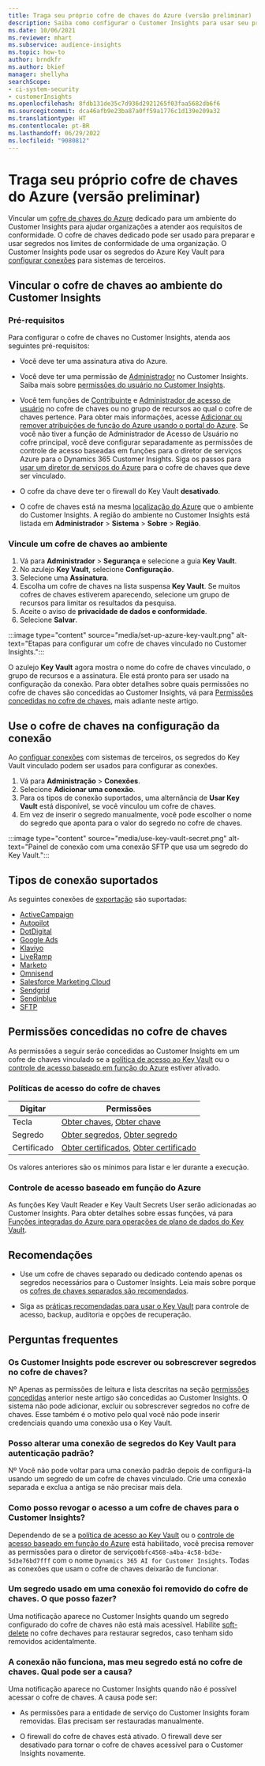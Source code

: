 ```yaml
---
title: Traga seu próprio cofre de chaves do Azure (versão preliminar)
description: Saiba como configurar o Customer Insights para usar seu próprio cofre de chaves do Azure para gerenciar segredos.
ms.date: 10/06/2021
ms.reviewer: mhart
ms.subservice: audience-insights
ms.topic: how-to
author: brndkfr
ms.author: bkief
manager: shellyha
searchScope:
- ci-system-security
- customerInsights
ms.openlocfilehash: 8fdb131de35c7d936d2921265f03faa5682db6f6
ms.sourcegitcommit: dca46afb9e23ba87a0ff59a1776c1d139e209a32
ms.translationtype: HT
ms.contentlocale: pt-BR
ms.lasthandoff: 06/29/2022
ms.locfileid: "9080812"
---
```

# <a name="bring-your-own-azure-key-vault-preview"></a>Traga seu próprio cofre de chaves do Azure (versão preliminar)

Vincular um [cofre de chaves do Azure](/azure/key-vault/general/basic-concepts) dedicado para um ambiente do Customer Insights para ajudar organizações a atender aos requisitos de conformidade.
O cofre de chaves dedicado pode ser usado para preparar e usar segredos nos limites de conformidade de uma organização. O Customer Insights pode usar os segredos do Azure Key Vault para [configurar conexões](connections.md) para sistemas de terceiros.

## <a name="link-the-key-vault-to-the-customer-insights-environment"></a>Vincular o cofre de chaves ao ambiente do Customer Insights

### <a name="prerequisites"></a>Pré-requisitos

Para configurar o cofre de chaves no Customer Insights, atenda aos seguintes pré-requisitos:

- Você deve ter uma assinatura ativa do Azure.

- Você deve ter uma permissão de [Administrador](permissions.md#admin) no Customer Insights. Saiba mais sobre [permissões do usuário no Customer Insights](permissions.md#assign-roles-and-permissions).

- Você tem funções de [Contribuinte](/azure/role-based-access-control/built-in-roles#contributor) e [Administrador de acesso de usuário](/azure/role-based-access-control/built-in-roles#user-access-administrator) no cofre de chaves ou no grupo de recursos ao qual o cofre de chaves pertence. Para obter mais informações, acesse [Adicionar ou remover atribuições de função do Azure usando o portal do Azure](/azure/role-based-access-control/role-assignments-portal). Se você não tiver a função de Administrador de Acesso de Usuário no cofre principal, você deve configurar separadamente as permissões de controle de acesso baseadas em funções para o diretor de serviços Azure para o Dynamics 365 Customer Insights. Siga os passos para [usar um diretor de serviços do Azure](connect-service-principal.md) para o cofre de chaves que deve ser vinculado.

- O cofre da chave deve ter o firewall do Key Vault **desativado**.

- O cofre de chaves está na mesma [localização do Azure](https://azure.microsoft.com/global-infrastructure/geographies/#overview) que o ambiente do Customer Insights. A região do ambiente no Customer Insights está listada em **Administrador** > **Sistema** > **Sobre** > **Região**.

### <a name="link-a-key-vault-to-the-environment"></a>Vincule um cofre de chaves ao ambiente

1. Vá para **Administrador** > **Segurança** e selecione a guia **Key Vault**.
1. No azulejo **Key Vault**, selecione **Configuração**.
1. Selecione uma **Assinatura**.
1. Escolha um cofre de chaves na lista suspensa **Key Vault**. Se muitos cofres de chaves estiverem aparecendo, selecione um grupo de recursos para limitar os resultados da pesquisa.
1. Aceite o aviso de **privacidade de dados e conformidade**.
1. Selecione **Salvar**.

:::image type="content" source="media/set-up-azure-key-vault.png" alt-text="Etapas para configurar um cofre de chaves vinculado no Customer Insights.":::

O azulejo **Key Vault** agora mostra o nome do cofre de chaves vinculado, o grupo de recursos e a assinatura. Ele está pronto para ser usado na configuração da conexão.
Para obter detalhes sobre quais permissões no cofre de chaves são concedidas ao Customer Insights, vá para [Permissões concedidas no cofre de chaves](#permissions-granted-on-the-key-vault), mais adiante neste artigo.

## <a name="use-the-key-vault-in-the-connection-setup"></a>Use o cofre de chaves na configuração da conexão

Ao [configuar conexões](connections.md) com sistemas de terceiros, os segredos do Key Vault vinculado podem ser usados para configurar as conexões.

1. Vá para **Administração** > **Conexões**.
1. Selecione **Adicionar uma conexão**.
1. Para os tipos de conexão suportados, uma alternância de **Usar Key Vault** está disponível, se você vinculou um cofre de chaves.
1. Em vez de inserir o segredo manualmente, você pode escolher o nome do segredo que aponta para o valor do segredo no cofre de chaves.

:::image type="content" source="media/use-key-vault-secret.png" alt-text="Painel de conexão com uma conexão SFTP que usa um segredo do Key Vault.":::

## <a name="supported-connection-types"></a>Tipos de conexão suportados

As seguintes conexões de [exportação](export-destinations.md) são suportadas:

* [ActiveCampaign](export-active-campaign.md)
* [Autopilot](export-autopilot.md)
* [DotDigital](export-dotdigital.md)
* [Google Ads](export-google-ads.md)
* [Klaviyo](export-klaviyo.md)
* [LiveRamp](export-liveramp.md)
* [Marketo](export-marketo.md)
* [Omnisend](export-omnisend.md)
* [Salesforce Marketing Cloud](export-salesforce.md)
* [Sendgrid](export-sendgrid.md)
* [Sendinblue](export-sendinblue.md)
* [SFTP](export-sftp.md)

## <a name="permissions-granted-on-the-key-vault"></a>Permissões concedidas no cofre de chaves

As permissões a seguir serão concedidas ao Customer Insights em um cofre de chaves vinculado se a [política de acesso ao Key Vault](/azure/key-vault/general/assign-access-policy?tabs=azure-portal) ou o [controle de acesso baseado em função do Azure](/azure/key-vault/general/rbac-guide?tabs=azure-cli) estiver ativado.

### <a name="key-vault-access-policy"></a>Políticas de acesso do cofre de chaves

| Digitar        | Permissões          |
| ----------- | -------------------- |
| Tecla         | [Obter chaves](/rest/api/keyvault/keys/get-keys/get-keys), [Obter chave](/rest/api/keyvault/keys/get-key/get-key)                                 |
| Segredo      | [Obter segredos](/rest/api/keyvault/secrets/get-secrets/get-secrets), [Obter segredo](/rest/api/keyvault/secrets/get-secret/get-secret)                     |
| Certificado | [Obter certificados](/rest/api/keyvault/certificates/get-certificates/get-certificates), [Obter certificado](/rest/api/keyvault/certificates/get-certificate/get-certificate) |

Os valores anteriores são os mínimos para listar e ler durante a execução.

### <a name="azure-role-based-access-control"></a>Controle de acesso baseado em função do Azure

As funções Key Vault Reader e Key Vault Secrets User serão adicionadas ao Customer Insights. Para obter detalhes sobre essas funções, vá para [Funções integradas do Azure para operações de plano de dados do Key Vault](/azure/key-vault/general/rbac-guide?tabs=azure-cli).

## <a name="recommendations"></a>Recomendações

- Use um cofre de chaves separado ou dedicado contendo apenas os segredos necessários para o Customer Insights. Leia mais sobre porque os [cofres de chaves separados são recomendados](/azure/key-vault/general/best-practices#why-we-recommend-separate-key-vaults).

- Siga as [práticas recomendadas para usar o Key Vault](/azure/key-vault/general/best-practices#turn-on-logging) para controle de acesso, backup, auditoria e opções de recuperação.

## <a name="frequently-asked-questions"></a>Perguntas frequentes

### <a name="can-customer-insights-write-secrets-or-overwrite-secrets-into-the-key-vault"></a>Os Customer Insights pode escrever ou sobrescrever segredos no cofre de chaves?

Nº Apenas as permissões de leitura e lista descritas na seção [permissões concedidas](#permissions-granted-on-the-key-vault) anterior neste artigo são concedidas ao Customer Insights. O sistema não pode adicionar, excluir ou sobrescrever segredos no cofre de chaves. Esse também é o motivo pelo qual você não pode inserir credenciais quando uma conexão usa o Key Vault.

### <a name="can-i-change-a-connection-from-using-key-vault-secrets-to-default-authentication"></a>Posso alterar uma conexão de segredos do Key Vault para autenticação padrão?

Nº Você não pode voltar para uma conexão padrão depois de configurá-la usando um segredo de um cofre de chaves vinculado. Crie uma conexão separada e exclua a antiga se não precisar mais dela.

### <a name="how-can-i-revoke-access-to-a-key-vault-for-customer-insights"></a>Como posso revogar o acesso a um cofre de chaves para o Customer Insights?

Dependendo de se a [política de acesso ao Key Vault](/azure/key-vault/general/assign-access-policy?tabs=azure-portal) ou o [controle de acesso baseado em função do Azure](/azure/key-vault/general/rbac-guide?tabs=azure-cli) está habilitado, você precisa remover as permissões para o diretor de serviço`0bfc4568-a4ba-4c58-bd3e-5d3e76bd7fff` com o nome `Dynamics 365 AI for Customer Insights`. Todas as conexões que usam o cofre de chaves deixarão de funcionar.

### <a name="a-secret-thats-used-in-a-connection-got-removed-from-the-key-vault-what-can-i-do"></a>Um segredo usado em uma conexão foi removido do cofre de chaves. O que posso fazer?

Uma notificação aparece no Customer Insights quando um segredo configurado do cofre de chaves não está mais acessível. Habilite [soft-delete](/azure/key-vault/general/soft-delete-overview) no cofre dechaves para restaurar segredos, caso tenham sido removidos acidentalmente.

### <a name="a-connection-doesnt-work-but-my-secret-is-in-the-key-vault-what-might-be-the-cause"></a>A conexão não funciona, mas meu segredo está no cofre de chaves. Qual pode ser a causa?

Uma notificação aparece no Customer Insights quando não é possível acessar o cofre de chaves. A causa pode ser:

- As permissões para a entidade de serviço do Customer Insights foram removidas. Elas precisam ser restauradas manualmente.

- O firewall do cofre de chaves está ativado. O firewall deve ser desativado para tornar o cofre de chaves acessível para o Customer Insights novamente.
